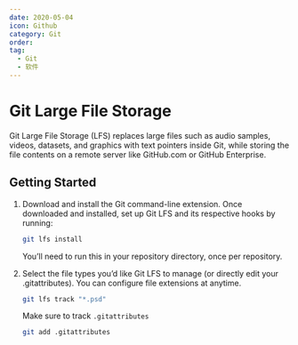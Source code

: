 ```yaml
---
date: 2020-05-04
icon: Github
category: Git
order:
tag:
  - Git
  - 软件
---
```


# Git Large File Storage

Git Large File Storage (LFS) replaces large files such as audio samples, videos, datasets, and graphics with text pointers inside Git, while storing the file contents on a remote server like GitHub.com or GitHub Enterprise.

## Getting Started

1. Download and install the Git command-line extension. Once downloaded and installed, set up Git LFS and its respective hooks by running:

   ```sh
   git lfs install
   ```

   You’ll need to run this in your repository directory, once per repository.

1. Select the file types you’d like Git LFS to manage (or directly edit your .gitattributes). You can configure file extensions at anytime.

   ```sh
   git lfs track "*.psd"
   ```

   Make sure to track `.gitattributes`

   ```sh
   git add .gitattributes
   ```
